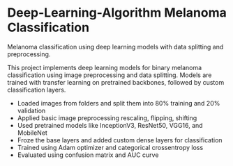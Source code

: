 # Deep-Learning-Algorithm Melanoma Classification
Melanoma classification using deep learning models with data splitting and preprocessing.

This project implements deep learning models for binary melanoma classification using image preprocessing and data splitting. Models are trained with transfer learning on pretrained backbones, followed by custom classification layers.

- Loaded images from folders and split them into 80% training and 20% validation
- Applied basic image preprocessing rescaling, flipping, shifting 
- Used pretrained models like InceptionV3, ResNet50, VGG16, and MobileNet
- Froze the base layers and added custom dense layers for classification
- Trained using Adam optimizer and categorical crossentropy loss
- Evaluated using confusion matrix and AUC curve
